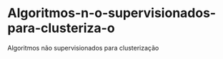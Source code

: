 # Algoritmos-n-o-supervisionados-para-clusteriza-o
Algoritmos não supervisionados para clusterização
